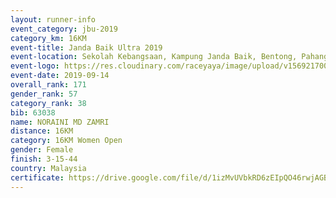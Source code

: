 ```yaml
---
layout: runner-info 
event_category: jbu-2019 
category_km: 16KM 
event-title: Janda Baik Ultra 2019 
event-location: Sekolah Kebangsaan, Kampung Janda Baik, Bentong, Pahang, Malaysia 
event-logo: https://res.cloudinary.com/raceyaya/image/upload/v1569217009/logo/janda-baik_vch1pc.jpg 
event-date: 2019-09-14
overall_rank: 171
gender_rank: 57
category_rank: 38
bib: 63038
name: NORAINI MD ZAMRI
distance: 16KM
category: 16KM Women Open
gender: Female
finish: 3-15-44
country: Malaysia
certificate: https://drive.google.com/file/d/1izMvUVbkRD6zEIpQO46rwjAGBDAD995G/view?usp=sharing
---
```


